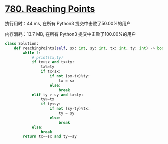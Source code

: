 # [780. Reaching Points](https://leetcode-cn.com/problems/reaching-points/)

执行用时：44 ms, 在所有 Python3 提交中击败了50.00%的用户

内存消耗：13.7 MB, 在所有 Python3 提交中击败了100.00%的用户

```python
class Solution:
    def reachingPoints(self, sx: int, sy: int, tx: int, ty: int) -> bool:
        while 1:
            # print(tx,ty)
            if tx>sx and tx>ty:
                tx%=ty
                if tx<sx:
                    if not (sx-tx)%ty:
                        tx = sx
                    else:
                        break
            elif ty > sy and tx<ty:
                ty%=tx
                if ty<sy:
                    if not (sy-ty)%tx:
                        ty = sy
                    else:
                        break
            else:
                break
        return tx==sx and ty==sy
```

